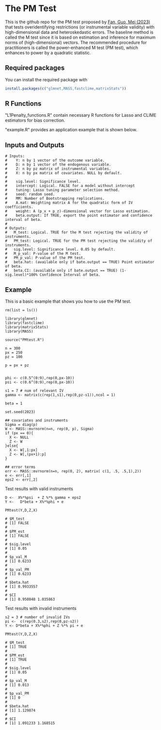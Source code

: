 # The PM Test 

This is the github repo for the PM test proposed by [Fan, Guo, Mei (2023)](https://arxiv.org/abs/2205.00171) that tests overidentifying restrictions (or instrumental variable validity) with high-dimensional data and heteroskedastic errors. The baseline method is called the M test since it is based on estimation and inference for maximum norms of (high-dimensional) vectors. The recommended procedure for practitioners is called the power-enhanced M test (PM test), which enhances to power by a quadratic statistic. 

## Required packages 

You can install the required package with 

``` r
install.packages(c("glmnet,MASS,fastclime,matrixStats"))
```
## R Functions

"L1Penalty_functions.R"  contain necessary R functions for Lasso and CLIME estimators for bias correction. 

"example.R" provides an application example that is shown below.  

## Inputs and Outputs

```{r example}
# Inputs:
#    Y: n by 1 vector of the outcome variable.
#    D: n by 1 vector of the endogenous variable.
#    Z: n by pz matrix of instrumental variables.
#    X: n by px matrix of covariates. NULL by default.
# 
#    sig.level: Significance level.
#    intercept: Logical. FALSE for a model without intercept
#    tuning: Lasso tuning parameter selection method.
#    seed: random seed.
#    MM: Number of Bootstrapping replications.
#    A.mat: Weighting matrix A for the quadratic form of IV coefficients.
#    weight: A (p_x + p_z)-dimensional vector for Lasso estimation.
#    beta.output: If TRUE, export the point estimator and confidence interval of beta.
# 
# Outputs:
#   M_test: Logical. TRUE for the M test rejecting the validity of instruments.
#   PM_test: Logical. TRUE for the PM test rejecting the validity of instruments.
#   sig.level: Significance level. 0.05 by default.
#   M_p_val: P-value of the M test.
#   PM_p_val: P-value of the PM test.
#   beta.hat: (available only if bate.output == TRUE) Point estimator of beta.
#   beta.CI: (available only if bate.output == TRUE) (1-sig.level)*100% Confidence Interval of beta.
```





## Example

This is a basic example that shows you how to use the PM test. 

```{r example}
rm(list = ls())

library(glmnet)
library(fastclime)
library(matrixStats) 
library(MASS)

source("PMtest.R")

n = 300
px = 250
pz = 100 

p = px + pz


phi <- c(0.5^(0:9),rep(0,px-10))
psi <- c(0.6^(0:9),rep(0,px-10))

s1 = 7 # num of relevant IV
gamma <- matrix(c(rep(1,s1),rep(0,pz-s1)),ncol = 1)

beta = 1

set.seed(2023)

## covariates and instruments 
Sigma = diag(p)
W <- MASS::mvrnorm(n=n, rep(0, p), Sigma)
if (px == 0){
  X <- NULL
  Z <- W
}else{
  X <- W[,1:px]
  Z <- W[,(px+1):p]
}

## error terms 
err <- MASS::mvrnorm(n=n, rep(0, 2), matrix( c(1, .5, .5,1),2))
e <- err[,1]
eps2 <- err[,2]
```


Test results with valid instruments 
```{r}
D <-  X%*%psi  + Z %*% gamma + eps2
Y <-   D*beta + X%*%phi + e

PMtest(Y,D,Z,X) 

# $M_test
# [1] FALSE
# 
# $PM_est
# [1] FALSE
# 
# $sig.level
# [1] 0.05
# 
# $p_val_M
# [1] 0.6233
# 
# $p_val_PM
# [1] 0.6233
# 
# $beta.hat
# [1] 0.9933557
# 
# $CI
# [1] 0.950848 1.035863

```


Test results with invalid instruments 
```{r}
s2 = 3 # number of invalid IVs
pi <-  c(rep(0.3,s2),rep(0,pz-s2))
Y <- D*beta + X%*%phi + Z %*% pi + e

PMtest(Y,D,Z,X) 

# $M_test
# [1] TRUE
# 
# $PM_est
# [1] TRUE
# 
# $sig.level
# [1] 0.05
# 
# $p_val_M
# [1] 0.013
# 
# $p_val_PM
# [1] 0
# 
# $beta.hat
# [1] 1.129874
# 
# $CI
# [1] 1.091233 1.168515
```